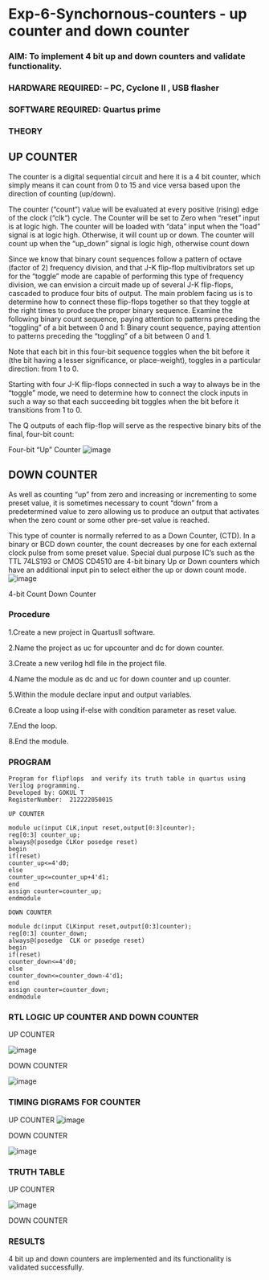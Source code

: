# Exp-6-Synchornous-counters - up counter and down counter 
### AIM: To implement 4 bit up and down counters and validate  functionality.
### HARDWARE REQUIRED:  – PC, Cyclone II , USB flasher
### SOFTWARE REQUIRED:   Quartus prime
### THEORY 

## UP COUNTER 
The counter is a digital sequential circuit and here it is a 4 bit counter, which simply means it can count from 0 to 15 and vice versa based upon the direction of counting (up/down). 

The counter (“count“) value will be evaluated at every positive (rising) edge of the clock (“clk“) cycle.
The Counter will be set to Zero when “reset” input is at logic high.
The counter will be loaded with “data” input when the “load” signal is at logic high. Otherwise, it will count up or down.
The counter will count up when the “up_down” signal is logic high, otherwise count down

Since we know that binary count sequences follow a pattern of octave (factor of 2) frequency division, and that J-K flip-flop multivibrators set up for the “toggle” mode are capable of performing this type of frequency division, we can envision a circuit made up of several J-K flip-flops, cascaded to produce four bits of output.
The main problem facing us is to determine how to connect these flip-flops together so that they toggle at the right times to produce the proper binary sequence.
Examine the following binary count sequence, paying attention to patterns preceding the “toggling” of a bit between 0 and 1:
Binary count sequence, paying attention to patterns preceding the “toggling” of a bit between 0 and 1.

Note that each bit in this four-bit sequence toggles when the bit before it (the bit having a lesser significance, or place-weight), toggles in a particular direction: from 1 to 0.



 
 

Starting with four J-K flip-flops connected in such a way to always be in the “toggle” mode, we need to determine how to connect the clock inputs in such a way so that each succeeding bit toggles when the bit before it transitions from 1 to 0.

The Q outputs of each flip-flop will serve as the respective binary bits of the final, four-bit count:

 
 

Four-bit “Up” Counter
![image](https://user-images.githubusercontent.com/36288975/169644758-b2f4339d-9532-40c5-af40-8f4f8c942e2c.png)



## DOWN COUNTER 

As well as counting “up” from zero and increasing or incrementing to some preset value, it is sometimes necessary to count “down” from a predetermined value to zero allowing us to produce an output that activates when the zero count or some other pre-set value is reached.

This type of counter is normally referred to as a Down Counter, (CTD). In a binary or BCD down counter, the count decreases by one for each external clock pulse from some preset value. Special dual purpose IC’s such as the TTL 74LS193 or CMOS CD4510 are 4-bit binary Up or Down counters which have an additional input pin to select either the up or down count mode.
![image](https://user-images.githubusercontent.com/36288975/169644844-1a14e123-7228-4ed8-81a9-eb937dff4ac8.png)


4-bit Count Down Counter
### Procedure

1.Create a new project in QuartusII software.

2.Name the project as uc for upcounter and dc for down counter.

3.Create a new verilog hdl file in the project file.

4.Name the module as dc and uc for down counter and up counter.

5.Within the module declare input and output variables.

6.Create a loop using if-else with condition parameter as reset value.

7.End the loop.

8.End the module.

### PROGRAM 
```
Program for flipflops  and verify its truth table in quartus using Verilog programming.
Developed by: GOKUL T
RegisterNumber:  212222050015

UP COUNTER

module uc(input CLK,input reset,output[0:3]counter);
reg[0:3] counter_up;
always@(posedge CLKor posedge reset)
begin
if(reset)
counter_up<=4'd0;
else
counter_up<=counter_up+4'd1;
end
assign counter=counter_up;
endmodule

DOWN COUNTER

module dc(input CLKinput reset,output[0:3]counter);
reg[0:3] counter_down;
always@(posedge  CLK or posedge reset)
begin
if(reset)
counter_down<=4'd0;
else
counter_down<=counter_down-4'd1;
end
assign counter=counter_down;
endmodule
```





### RTL LOGIC UP COUNTER AND DOWN COUNTER  

UP COUNTER

![image](https://github.com/Gokul049/Exp-7-Synchornous-counters-/assets/131269675/805ee90a-5072-4332-871d-3f5b15144897)

DOWN COUNTER

![image](https://github.com/Gokul049/Exp-7-Synchornous-counters-/assets/131269675/33616485-7e51-4685-aac4-4bf57053dd3d)








### TIMING DIGRAMS FOR COUNTER  

UP COUNTER
![image](https://github.com/Gokul049/Exp-7-Synchornous-counters-/assets/131269675/213d8851-a258-45a5-be96-7e887fa53b45)

DOWN COUNTER

![image](https://github.com/Gokul049/Exp-7-Synchornous-counters-/assets/131269675/ef16373d-c48f-47f2-8851-31295c7ca865)






### TRUTH TABLE 


UP COUNTER

![image](https://github.com/Gokul049/Exp-7-Synchornous-counters-/assets/131269675/41d60fbf-4b73-4de6-9248-402022af3c75)

DOWN COUNTER



### RESULTS 
4 bit up and down counters are implemented and its functionality is validated successfully.
